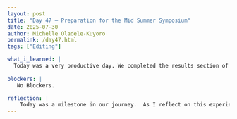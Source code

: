 ```yaml
---
layout: post
title: "Day 47 – Preparation for the Mid Summer Symposium"
date: 2025-07-30
author: Michelle Oladele-Kuyoro
permalink: /day47.html
tags: ["Editing"]

what_i_learned: |
  Today was a very productive day. We completed the results section of the paper. Dr. Pelumi will be working to get this submitted to a TRB conference. We also managed to finish up our presentation for the end of the summer symposium tomorrow. This will be the last time working at the lab. It's safe to say that i will be missing this place as well as the people working here. It was a fun and exciting summer and I am glad to have gained more experience in the field of AI. 
  
blockers: |
   No Blockers. 

reflection: |
    Today was a milestone in our journey.  As I reflect on this experience, I realize how much I’ll miss the lab and my colleagues. This summer has been filled with excitement and invaluable lessons in AI, and I'm thankful for every moment spent here. It's bittersweet to say goodbye, but I leave with a wealth of knowledge and cherished memories. I look forward to the symposium tomorrow. 
---
```

